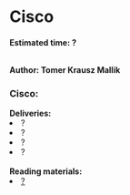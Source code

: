 <h1>Cisco</h1>
<h4>Estimated time: ?
<br></br>

Author: Tomer Krausz Mallik

<h3>Cisco:</h3>
<b>Deliveries:</b>
<li> ?
<li> ?
<li> ?
<li> ?
<br></br>
<b>Reading materials:</b>
<li> <a href=""> ? </a> 
<br></br>
